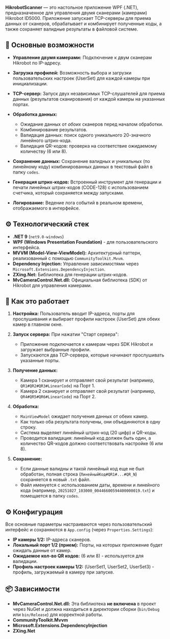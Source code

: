 **HikrobotScanner** — это настольное приложение WPF (.NET), предназначенное для управления двумя сканерами (камерами) Hikrobot ID5000. Приложение запускает TCP-серверы для приема данных от сканеров, обрабатывает и комбинирует полученные коды, а также сохраняет валидные результаты в файловой системе.

## 🚀 Основные возможности

- **Управление двумя камерами:** Подключение к двум сканерам Hikrobot по IP-адресу.
- **Загрузка профилей:** Возможность выбора и загрузки пользовательских настроек (UserSet) для каждой камеры при инициализации.
- **TCP-сервер:** Запуск двух независимых TCP-слушателей для приема данных (результатов сканирования) от каждой камеры на указанных портах.
- **Обработка данных:**
  - Ожидание данных от _обоих_ сканеров перед началом обработки.
  - Комбинирование результатов.
  - Валидация данных: поиск одного уникального 20-значного линейного штрих-кода.
  - Валидация QR-кодов: проверка на соответствие ожидаемому количеству (6 или 8).
- **Сохранение данных:** Сохранение валидных и уникальных (по линейному коду) комбинированных данных в текстовый файл в папку `codes`.
- **Генерация штрих-кодов:** Встроенный инструмент для генерации и печати линейных штрих-кодов (CODE-128) с использованием счетчика, который сохраняется между запусками.

- **Логирование:** Ведение лога событий в реальном времени, отображаемого в интерфейсе.

## ⚙️ Технологический стек
- **.NET 9** (`net9.0-windows`)
- **WPF (Windows Presentation Foundation)** - для пользовательского интерфейса.
- **MVVM (Model-View-ViewModel):** Архитектурный паттерн, реализованный с помощью `CommunityToolkit.Mvvm`.
- **Dependency Injection:** Управление зависимостями через `Microsoft.Extensions.DependencyInjection`.
- **ZXing.Net:** Библиотека для генерации штрих-кодов.
- **MvCameraControl.Net.dll:** Официальная библиотека (SDK) от Hikrobot для управления камерами.

## 🔧 Как это работает

1. **Настройка:** Пользователь вводит IP-адреса, порты для прослушивания и выбирает профили настроек (UserSet) для обеих камер в главном окне.

2. **Запуск сервера:** При нажатии "Старт сервера":
   - Приложение подключается к камерам через SDK Hikrobot и загружает выбранные профили.
   - Запускаются два TCP-сервера, которые начинают прослушивать указанные порты.

3. **Получение данных:**
   - Камера 1 сканирует и отправляет свой результат (например, `QR1#QR2#QR3#LinearCode`) на Порт 1.
   - Камера 2 сканирует и отправляет свой результат (например, `QR4#QR5#QR6#LinearCode`) на Порт 2.

4. **Обработка:**
   - `MainViewModel` ожидает получения данных от обеих камер.
   - Как только оба результата получены, они объединяются в одну строку.
   - Система выделяет линейный штрих-код (20 цифр) и QR-коды.
   - Проводится валидация: линейный код должен быть один, а количество QR-кодов должно соответствовать настройке (6 или 8).

5. **Сохранение:**
   - Если данные валидны и такой линейный код еще не был обработан, полная строка (`ЛинейныйКод#QR1#...#QR_N`) сохраняется в новый `.txt` файл.
   - Файл именуется с использованием даты, времени и линейного кода (например, `20251027_103000_00446600594400000019.txt`) и помещается в папку `codes`.

## ⚙️ Конфигурация
Все основные параметры настраиваются через пользовательский интерфейс и сохраняются в `App.config` (через `Properties.Settings`):
- **IP камеры 1/2:** IP-адреса сканеров.
- **Локальный порт 1/2 (прием):** Порты, на которых приложение будет ожидать данные от камер.
- **Ожидаемое кол-во QR кодов:** (6 или 8) - используется для валидации.
- **Профиль настроек камеры 1/2:** (UserSet1, UserSet2, UserSet3) - профиль, загружаемый в камеру при запуске.

## 📦 Зависимости
- **MvCameraControl.Net.dll:** Эта библиотека **не включена** в проект через NuGet и должна находиться в директории сборки (`bin/Debug` или `bin/Release`) для корректной работы.
- **CommunityToolkit.Mvvm**
- **Microsoft.Extensions.DependencyInjection**
- **ZXing.Net**